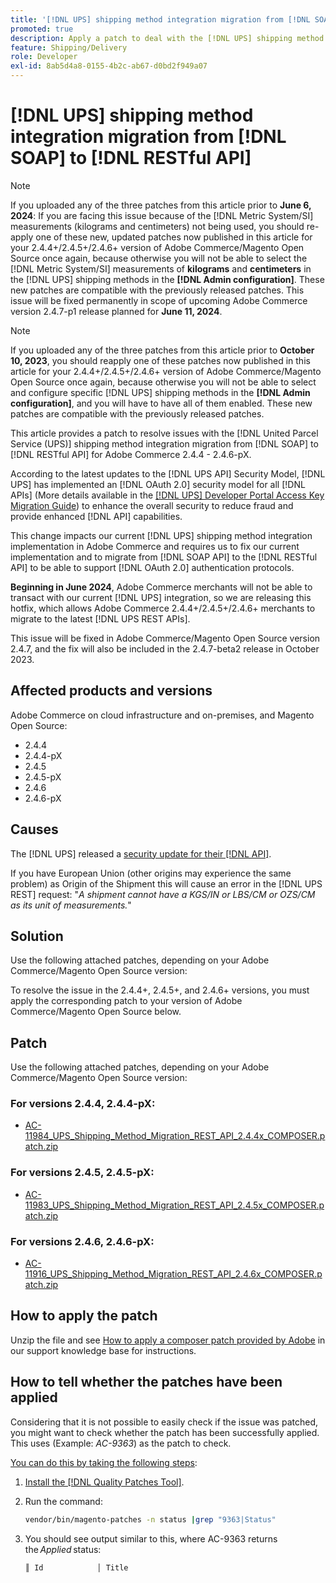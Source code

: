 ```yaml
---
title: '[!DNL UPS] shipping method integration migration from [!DNL SOAP] to [!DNL RESTful API]'
promoted: true
description: Apply a patch to deal with the [!DNL UPS] shipping method integration migration from [!DNL SOAP] to [!DNL RESTful API] for Adobe Commerce 2.4.4 - 2.4.6-pX.
feature: Shipping/Delivery
role: Developer
exl-id: 8ab5d4a8-0155-4b2c-ab67-d0bd2f949a07
---
```

# [!DNL UPS] shipping method integration migration from [!DNL SOAP] to [!DNL RESTful API]

>[!NOTE]
>
>If you uploaded any of the three patches from this article prior to **June 6, 2024**: If you are facing this issue because of the [!DNL Metric System/SI] measurements (kilograms and centimeters) not being used, you should re-apply one of these new, updated patches now published in this article for your 2.4.4+/2.4.5+/2.4.6+ version of Adobe Commerce/Magento Open Source once again, because otherwise you will not be able to select the [!DNL Metric System/SI] measurements of **kilograms** and **centimeters** in the [!DNL UPS] shipping methods in the **[!DNL Admin configuration]**. These new patches are compatible with the previously released patches. This issue will be fixed permanently in scope of upcoming Adobe Commerce version 2.4.7-p1 release planned for **June 11, 2024**.

>[!NOTE]
>
>If you uploaded any of the three patches from this article prior to **October 10, 2023**, you should reapply one of these patches now published in this article for your 2.4.4+/2.4.5+/2.4.6+ version of Adobe Commerce/Magento Open Source once again, because otherwise you will not be able to select and configure specific [!DNL UPS] shipping methods in the **[!DNL Admin configuration]**, and you will have to have all of them enabled. These new patches are compatible with the previously released patches.

This article provides a patch to resolve issues with the [!DNL United Parcel Service (UPS)] shipping method integration migration from [!DNL SOAP] to [!DNL RESTful API] for Adobe Commerce 2.4.4 - 2.4.6-pX.

According to the latest updates to the [!DNL UPS API] Security Model, [!DNL UPS] has implemented an [!DNL OAuth 2.0] security model for all [!DNL APIs] (More details available in the [[!DNL UPS] Developer Portal Access Key Migration Guide](https://developer.ups.com/oauth-developer-guide?loc=en_US&sp_rid=NTA5MzQ1OTE2NjEyS0&sp_mid=72989914)) to enhance the overall security to reduce fraud and provide enhanced [!DNL API] capabilities.

This change impacts our current [!DNL UPS] shipping method integration implementation in Adobe Commerce and requires us to fix our current implementation and to migrate from [!DNL SOAP API] to the [!DNL RESTful API] to be able to support [!DNL OAuth 2.0] authentication protocols.

**Beginning in June 2024**, Adobe Commerce merchants will not be able to transact with our current [!DNL UPS] integration, so we are releasing this hotfix, which allows Adobe Commerce 2.4.4+/2.4.5+/2.4.6+ merchants to migrate to the latest [!DNL UPS REST APIs].

This issue will be fixed in Adobe Commerce/Magento Open Source version 2.4.7, and the fix will also be included in the 2.4.7-beta2 release in October 2023.
 
## Affected products and versions

Adobe Commerce on cloud infrastructure and on-premises, and Magento Open Source:

* 2.4.4 
* 2.4.4-pX
* 2.4.5
* 2.4.5-pX
* 2.4.6
* 2.4.6-pX

## Causes

The [!DNL UPS] released a [security update for their [!DNL API]](https://developer.ups.com/oauth-developer-guide?loc=en_US&sp_rid=NTA5MzQ1OTE2NjEyS0&sp_mid=72989914).

If you have European Union (other origins may experience the same problem) as Origin of the Shipment this will cause an error in the [!DNL UPS REST] request:
"*A shipment cannot have a KGS/IN or LBS/CM or OZS/CM as its unit of measurements.*"

## Solution

Use the following attached patches, depending on your Adobe Commerce/Magento Open Source version:

To resolve the issue in the 2.4.4+, 2.4.5+, and 2.4.6+ versions, you must apply the corresponding patch to your version of Adobe Commerce/Magento Open Source below.

## Patch

Use the following attached patches, depending on your Adobe Commerce/Magento Open Source version:

### For versions 2.4.4, 2.4.4-pX:

* [AC-11984_UPS_Shipping_Method_Migration_REST_API_2.4.4x_COMPOSER.patch.zip](assets/AC-11984_UPS_Shipping_Method_Migration_REST_API_2.4.4x_COMPOSER.patch.zip)

### For versions 2.4.5, 2.4.5-pX:

* [AC-11983_UPS_Shipping_Method_Migration_REST_API_2.4.5x_COMPOSER.patch.zip](assets/AC-11983_UPS_Shipping_Method_Migration_REST_API_2.4.5x_COMPOSER.patch.zip)

### For versions 2.4.6, 2.4.6-pX:

* [AC-11916_UPS_Shipping_Method_Migration_REST_API_2.4.6x_COMPOSER.patch.zip](assets/AC-11916_UPS_Shipping_Method_Migration_REST_API_2.4.6x_COMPOSER.patch.zip)

## How to apply the patch

Unzip the file and see [How to apply a composer patch provided by Adobe](https://experienceleague.adobe.com/docs/commerce-knowledge-base/kb/how-to/how-to-apply-a-composer-patch-provided-by-magento.html) in our support knowledge base for instructions.

## How to tell whether the patches have been applied 

Considering that it is not possible to easily check if the issue was patched, you might want to check whether the patch has been successfully applied. This uses (Example: *AC-9363*) as the patch to check.

<u>You can do this by taking the following steps</u>:

1. [Install the [!DNL Quality Patches Tool]](https://experienceleague.adobe.com/docs/commerce-operations/tools/quality-patches-tool/usage.html).
1. Run the command:

    ```bash
    vendor/bin/magento-patches -n status |grep "9363|Status"
    ```

1. You should see output similar to this, where AC-9363 returns the *Applied* status:

    ```bash
    ║ Id            │ Title                                                        │ Category        │ Origin                 │ Status      │ Details                                          ║ ║ N/A           │ ../m2-hotfixes/AC-9363_USPS_Ground_Advantage_shipping_method_COMPOSER_patch.patch      │ Other           │ Local                  │ Applied     │ Patch type: Custom                                
    ```
